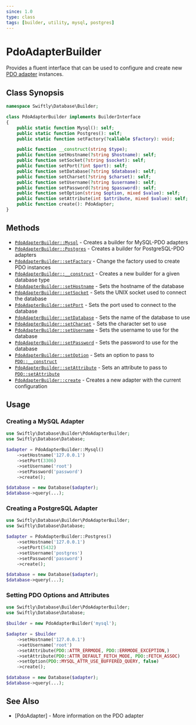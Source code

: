 ```yaml
---
since: 1.0
type: class
tags: [builder, utility, mysql, postgres]
---
```

# PdoAdapterBuilder

Provides a fluent interface that can be used to configure and create new
[PDO adapter]() instances.

## Class Synopsis

```php
namespace Swiftly\Database\Builder;

class PdoAdapterBuilder implements BuilderInterface
{
    public static function Mysql(): self;
    public static function Postgres(): self;
    public static function setFactory(?callable $factory): void;

    public function __construct(string $type);
    public function setHostname(?string $hostname): self;
    public function setSocket(?string $socket): self;
    public function setPort(?int $port): self;
    public function setDatabase(?string $database): self;
    public function setCharset(?string $charset): self;
    public function setUsername(?string $username): self;
    public function setPassword(?string $password): self;
    public function setOption(string $option, mixed $value): self;
    public function setAttribute(int $attribute, mixed $value): self;
    public function create(): PdoAdapter;
}
```

## Methods

* [`PdoAdapterBuilder::Mysql`](./Mysql.md) - Creates a builder for MySQL-PDO adapters
* [`PdoAdapterBuilder::Postgres`](./Postgres.md) - Creates a builder for PostgreSQL-PDO adapters
* [`PdoAdapterBuilder::setFactory`](./setFactory.md) - Change the factory used to create PDO instances
* [`PdoAdapterBuilder::__construct`](./construct.md) - Creates a new builder for a given database type
* [`PdoAdapterBuilder::setHostname`](./setHostname.md) - Sets the hostname of the database
* [`PdoAdapterBuilder::setSocket`](./setSocket.md) - Sets the UNIX socket used to connect the database
* [`PdoAdapterBuilder::setPort`](./setPort.md) - Sets the port used to connect to the database
* [`PdoAdapterBuilder::setDatabase`](./setDatabase.md) - Sets the name of the database to use
* [`PdoAdapterBuilder::setCharset`](./setCharset.md) - Sets the character set to use
* [`PdoAdapterBuilder::setUsername`](./setUsername.md) - Sets the username to use for the database
* [`PdoAdapterBuilder::setPassword`](./setPassword.md) - Sets the password to use for the database
* [`PdoAdapterBuilder::setOption`](./setOption.md) - Sets an option to pass to [`PDO::__construct`](https://www.php.net/manual/en/pdo.construct.php)
* [`PdoAdapterBuilder::setAttribute`](./setAttribute.md) - Sets an attribute to pass to [`PDO::setAttribute`](https://www.php.net/manual/en/pdo.setattribute.php)
* [`PdoAdapterBuilder::create`](./create.md) - Creates a new adapter with the current configuration

## Usage
### Creating a MySQL Adapter

```php
use Swiftly\Database\Builder\PdoAdapterBuilder;
use Swiftly\Database\Database;

$adapter = PdoAdapterBuilder::Mysql()
    ->setHostname('127.0.0.1')
    ->setPort(3306)
    ->setUsername('root')
    ->setPassword('password')
    ->create();

$database = new Database($adapter);
$database->query(...);
```

### Creating a PostgreSQL Adapter

```php
use Swiftly\Database\Builder\PdoAdapterBuilder;
use Swiftly\Database\Database;

$adapter = PdoAdapterBuilder::Postgres()
    ->setHostname('127.0.0.1')
    ->setPort(5432)
    ->setUsername('postgres')
    ->setPassword('password')
    ->create();

$database = new Database($adapter);
$database->query(...);
```

### Setting PDO Options and Attributes

```php
use Swiftly\Database\Builder\PdoAdapterBuilder;
use Swiftly\Database\Database;

$builder = new PdoAdapterBuilder('mysql');

$adapter = $builder
    ->setHostname('127.0.0.1')
    ->setUsername('root')
    ->setAttribute(PDO::ATTR_ERRMODE, PDO::ERRMODE_EXCEPTION,)
    ->setAttribute(PDO::ATTR_DEFAULT_FETCH_MODE, PDO::FETCH_ASSOC)
    ->setOption(PDO::MYSQL_ATTR_USE_BUFFERED_QUERY, false)
    ->create();

$database = new Database($adapter);
$database->query(...);
```

## See Also

* [PdoAdapter] - More information on the PDO adapter